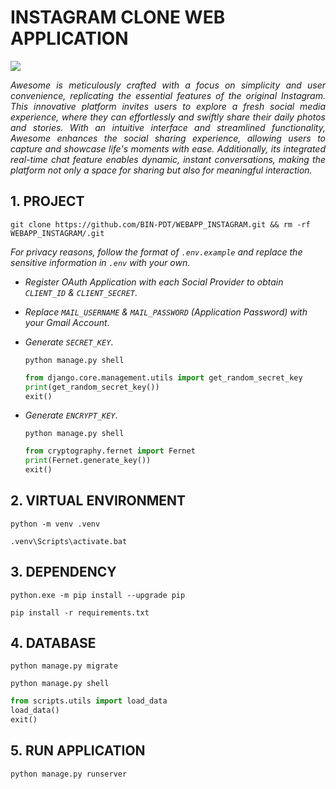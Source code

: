 # INSTAGRAM CLONE WEB APPLICATION

![](public/INTRODUCTION.png)

<p align="justify">
    <em>
        Awesome is meticulously crafted with a focus on simplicity and user convenience, replicating the essential features of the original Instagram. This innovative platform invites users to explore a fresh social media experience, where they can effortlessly and swiftly share their daily photos and stories. With an intuitive interface and streamlined functionality, Awesome enhances the social sharing experience, allowing users to capture and showcase life's moments with ease. Additionally, its integrated real-time chat feature enables dynamic, instant conversations, making the platform not only a space for sharing but also for meaningful interaction.
    </em>
</p>

## 1. PROJECT

```
git clone https://github.com/BIN-PDT/WEBAPP_INSTAGRAM.git && rm -rf WEBAPP_INSTAGRAM/.git
```

_For privacy reasons, follow the format of `.env.example` and replace the sensitive information in `.env` with your own._

-   _Register OAuth Application with each Social Provider to obtain `CLIENT_ID` & `CLIENT_SECRET`_.

-   _Replace `MAIL_USERNAME` & `MAIL_PASSWORD` (Application Password) with your Gmail Account_.

-   _Generate `SECRET_KEY`_.

    ```
    python manage.py shell
    ```

    ```python
    from django.core.management.utils import get_random_secret_key
    print(get_random_secret_key())
    exit()
    ```

-   _Generate `ENCRYPT_KEY`_.

    ```
    python manage.py shell
    ```

    ```python
    from cryptography.fernet import Fernet
    print(Fernet.generate_key())
    exit()
    ```

## 2. VIRTUAL ENVIRONMENT

```
python -m venv .venv
```

```
.venv\Scripts\activate.bat
```

## 3. DEPENDENCY

```
python.exe -m pip install --upgrade pip
```

```
pip install -r requirements.txt
```

## 4. DATABASE

```
python manage.py migrate
```

```
python manage.py shell
```

```python
from scripts.utils import load_data
load_data()
exit()
```

## 5. RUN APPLICATION

```
python manage.py runserver
```
